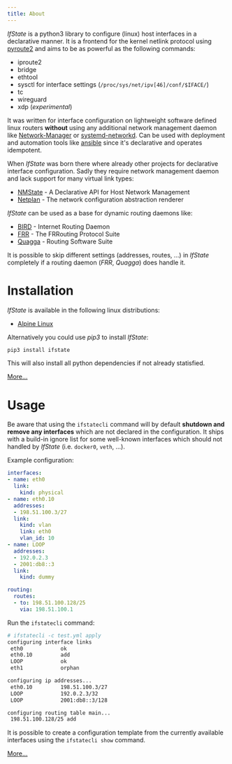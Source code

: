 ```yaml
---
title: About
---
```


*IfState* is a python3 library to configure (linux) host interfaces in a
declarative manner. It is a frontend for the kernel netlink protocol using
[pyroute2](https://pyroute2.org/) and aims to be as powerful as the following commands:

- iproute2
- bridge
- ethtool
- sysctl for interface settings (`/proc/sys/net/ipv[46]/conf/$IFACE/`)
- tc
- wireguard
- xdp (*experimental*)

It was written for interface configuration on lightweight software defined linux
routers **without** using any additional network management daemon like
[Network-Manager](https://gitlab.freedesktop.org/NetworkManager/NetworkManager) or
[systemd-networkd](https://www.freedesktop.org/software/systemd/man/systemd-networkd.service.html).
Can be used with deployment and automation tools like
[ansible](https://github.com/ansible/ansible) since it's declarative and
operates idempotent.

When *IfState* was born there where already other projects for declarative
interface configuration. Sadly they require network management daemon and lack
support for many virtual link types:
- [NMState](https://nmstate.io) - A Declarative API for Host Network Management
- [Netplan](https://netplan.io) - The network configuration abstraction renderer

*IfState* can be used as a base for dynamic routing daemons like:
- [BIRD](https://bird.network.cz/) - Internet Routing Daemon
- [FRR](https://frrouting.org/) - The FRRouting Protocol Suite
- [Quagga](https://www.quagga.net/) - Routing Software Suite

It is possible to skip different settings (addresses, routes, ...) in *IfState*
completely if a routing daemon (*FRR*, *Quagga*) does handle it.


# Installation

*IfState* is available in the following linux distributions:

- [Alpine Linux](install.md#Alpine-Linux)

Alternatively you could use *pip3* to install *IfState*:

```bash
pip3 install ifstate
```

This will also install all python dependencies if not already statisfied.

[More…](install.md)

# Usage

Be aware that using the `ifstatecli` command will by default **shutdown and remove any interfaces** which are not declared in the configuration. It ships with a build-in ignore list for some well-known interfaces which should not handled by *IfState* (i.e. `docker0`, `veth`, ...).

Example configuration:

```yaml
interfaces:
- name: eth0
  link:
    kind: physical
- name: eth0.10
  addresses:
  - 198.51.100.3/27
  link:
    kind: vlan
    link: eth0
    vlan_id: 10
- name: LOOP
  addresses:
  - 192.0.2.3
  - 2001:db8::3
  link:
    kind: dummy

routing:
  routes:
  - to: 198.51.100.128/25
    via: 198.51.100.1
```

Run the `ifstatecli` command:

```bash
# ifstatecli -c test.yml apply
configuring interface links
 eth0            ok
 eth0.10         add
 LOOP            ok
 eth1            orphan

configuring ip addresses...
 eth0.10         198.51.100.3/27
 LOOP            192.0.2.3/32
 LOOP            2001:db8::3/128

configuring routing table main...
 198.51.100.128/25 add
```

It is possible to create a configuration template from the currently available interfaces using the `ifstatecli show` command.

[More…](cli.md)

<a rel="me" href="https://ibh.social/@liske"></a>
